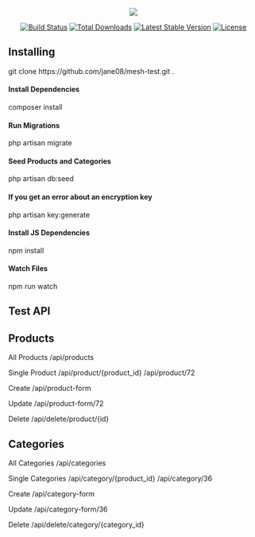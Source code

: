 <p align="center"><img src="https://laravel.com/assets/img/components/logo-laravel.svg"></p>

<p align="center">
<a href="https://travis-ci.org/laravel/framework"><img src="https://travis-ci.org/laravel/framework.svg" alt="Build Status"></a>
<a href="https://packagist.org/packages/laravel/framework"><img src="https://poser.pugx.org/laravel/framework/d/total.svg" alt="Total Downloads"></a>
<a href="https://packagist.org/packages/laravel/framework"><img src="https://poser.pugx.org/laravel/framework/v/stable.svg" alt="Latest Stable Version"></a>
<a href="https://packagist.org/packages/laravel/framework"><img src="https://poser.pugx.org/laravel/framework/license.svg" alt="License"></a>
</p>

## Installing
<p>git clone https://github.com/jane08/mesh-test.git . </p>

#### Install Dependencies
composer install

#### Run Migrations
php artisan migrate

#### Seed Products and Categories
php artisan db:seed


#### If you get an error about an encryption key
php artisan key:generate

#### Install JS Dependencies
npm install

#### Watch Files
npm run watch

## Test API

## Products

All Products
/api/products

Single Product
/api/product/{product_id}
/api/product/72

Create
/api/product-form

Update
/api/product-form/72

Delete
/api/delete/product/{id}

## Categories

All Categories
/api/categories

Single Categories
/api/category/{product_id}
/api/category/36

Create
/api/category-form

Update
/api/category-form/36

Delete
/api/delete/category/{category_id}